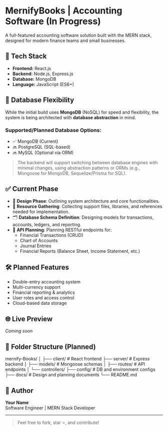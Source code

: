 # MernifyBooks | Accounting Software (In Progress)

A full-featured accounting software solution built with the MERN stack, designed for modern finance teams and small businesses.

## 🚀 Tech Stack

- **Frontend:** React.js
- **Backend:** Node.js, Express.js
- **Database:** MongoDB
- **Language:** JavaScript (ES6+)

## 🧠 Database Flexibility

While the initial build uses **MongoDB** (NoSQL) for speed and flexibility, the system is being architected with **database abstraction** in mind.

### Supported/Planned Database Options:
- ✅ MongoDB (Current)
- 🔜 PostgreSQL (SQL-based)
- 🔜 MySQL (Optional via ORM)

> The backend will support switching between database engines with minimal changes, using abstraction patterns or ORMs (e.g., Mongoose for MongoDB, Sequelize/Prisma for SQL).


## ✅ Current Phase

- 🔧 **Design Phase**: Outlining system architecture and core functionalities.
- 📁 **Resource Gathering**: Collecting support files, libraries, and references needed for implementation.
- 🗂 **Database Schema Definition**: Designing models for transactions, accounts, ledgers, and reporting.
- 📡 **API Planning**: Planning RESTful endpoints for:
  - Financial Transactions (CRUD)
  - Chart of Accounts
  - Journal Entries
  - Financial Reports (Balance Sheet, Income Statement, etc.)

## 🛠 Planned Features

- Double-entry accounting system
- Multi-currency support
- Financial reporting & analytics
- User roles and access control
- Cloud-based data storage

## 🌐 Live Preview

*Coming soon*

## 📁 Folder Structure (Planned)
mernify-Books/
│
├── client/ # React frontend
├── server/ # Express backend
│ ├── models/ # Mongoose schemas
│ ├── routes/ # API endpoints
│ └── controllers/
├── config/ # DB and environment configs
├── docs/ # Design and planning documents
└── README.md
## 📌 Author

**Your Name**  
Software Engineer | MERN Stack Developer

---

> Feel free to fork, star ⭐️, and contribute!

